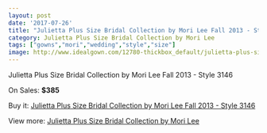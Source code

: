 ```yaml
---
layout: post
date: '2017-07-26'
title: "Julietta Plus Size Bridal Collection by Mori Lee Fall 2013 - Style 3146"
category: Julietta Plus Size Bridal Collection by Mori Lee
tags: ["gowns","mori","wedding","style","size"]
image: http://www.idealgown.com/12780-thickbox_default/julietta-plus-size-bridal-collection-by-mori-lee-fall-2013-style-3146.jpg
---
```

Julietta Plus Size Bridal Collection by Mori Lee Fall 2013 - Style 3146

On Sales: **$385**
<a href="https://www.idealgown.com/en/julietta-plus-size-bridal-collection-by-mori-lee/5153-julietta-plus-size-bridal-collection-by-mori-lee-fall-2013-style-3146.html"><amp-img layout="responsive" width="600" height="600" src="//www.idealgown.com/12780-thickbox_default/julietta-plus-size-bridal-collection-by-mori-lee-fall-2013-style-3146.jpg" alt="Julietta Plus Size Bridal Collection by Mori Lee Fall 2013 - Style 3146 0" /></a>
<a href="https://www.idealgown.com/en/julietta-plus-size-bridal-collection-by-mori-lee/5153-julietta-plus-size-bridal-collection-by-mori-lee-fall-2013-style-3146.html"><amp-img layout="responsive" width="600" height="600" src="//www.idealgown.com/12782-thickbox_default/julietta-plus-size-bridal-collection-by-mori-lee-fall-2013-style-3146.jpg" alt="Julietta Plus Size Bridal Collection by Mori Lee Fall 2013 - Style 3146 1" /></a>
<a href="https://www.idealgown.com/en/julietta-plus-size-bridal-collection-by-mori-lee/5153-julietta-plus-size-bridal-collection-by-mori-lee-fall-2013-style-3146.html"><amp-img layout="responsive" width="600" height="600" src="//www.idealgown.com/12781-thickbox_default/julietta-plus-size-bridal-collection-by-mori-lee-fall-2013-style-3146.jpg" alt="Julietta Plus Size Bridal Collection by Mori Lee Fall 2013 - Style 3146 2" /></a>

Buy it: [Julietta Plus Size Bridal Collection by Mori Lee Fall 2013 - Style 3146](https://www.idealgown.com/en/julietta-plus-size-bridal-collection-by-mori-lee/5153-julietta-plus-size-bridal-collection-by-mori-lee-fall-2013-style-3146.html "Julietta Plus Size Bridal Collection by Mori Lee Fall 2013 - Style 3146")

View more: [Julietta Plus Size Bridal Collection by Mori Lee](https://www.idealgown.com/en/67-julietta-plus-size-bridal-collection-by-mori-lee "Julietta Plus Size Bridal Collection by Mori Lee")
